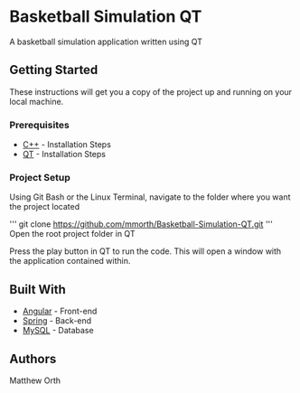 # Basketball Simulation QT
A basketball simulation application written using QT

## Getting Started
These instructions will get you a copy of the project up and running on your local machine.

### Prerequisites
* [C++](https://www.tutorialspoint.com/cplusplus/cpp_environment_setup.htm) - Installation Steps
* [QT](http://doc.qt.io/qt-5/gettingstarted.html) - Installation Steps

### Project Setup
Using Git Bash or the Linux Terminal, navigate to the folder where you want the project located

'''
git clone https://github.com/mmorth/Basketball-Simulation-QT.git
'''
Open the root project folder in QT

Press the play button in QT to run the code. This will open a window with the application contained within.

## Built With
* [Angular](https://angular.io/docs) - Front-end
* [Spring](https://spring.io/docs) - Back-end
* [MySQL](https://dev.mysql.com/doc/) - Database

## Authors
Matthew Orth
